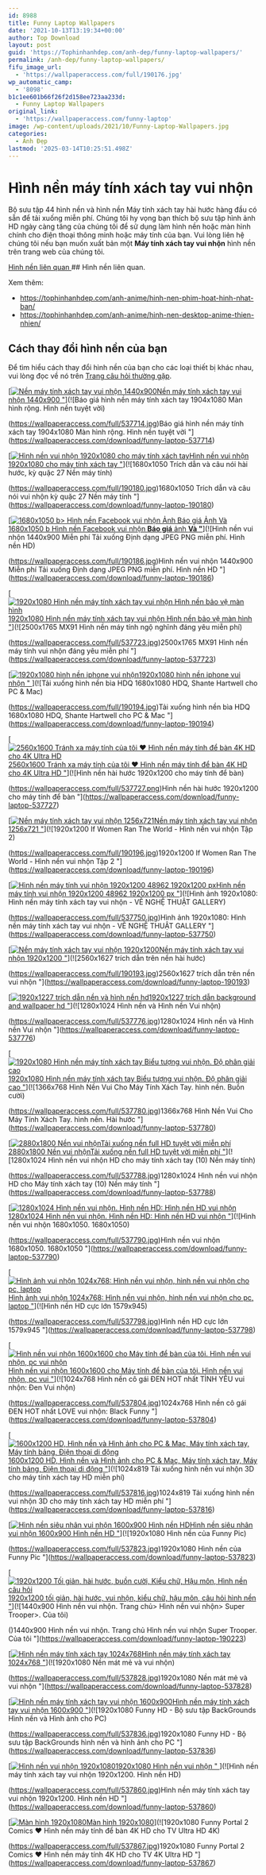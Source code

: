 ```yaml
---
id: 8988
title: Funny Laptop Wallpapers
date: '2021-10-13T13:19:34+00:00'
author: Top Download
layout: post
guid: 'https://Tophinhanhdep.com/anh-dep/funny-laptop-wallpapers/'
permalink: /anh-dep/funny-laptop-wallpapers/
fifu_image_url:
  - 'https://wallpaperaccess.com/full/190176.jpg'
wp_automatic_camp:
  - '8098'
b1c1ee601b66f26f2d158ee723aa233d:
  - Funny Laptop Wallpapers
original_link:
  - 'https://wallpaperaccess.com/funny-laptop'
image: /wp-content/uploads/2021/10/Funny-Laptop-Wallpapers.jpg
categories:
  - Ảnh Đẹp
lastmod: '2025-03-14T10:25:51.498Z'
---
```

# Hình nền máy tính xách tay vui nhộn

Bộ sưu tập 44 hình nền và hình nền Máy tính xách tay hài hước hàng đầu có sẵn để tải xuống miễn phí. Chúng tôi hy vọng bạn thích bộ sưu tập hình ảnh HD ngày càng tăng của chúng tôi để sử dụng làm hình nền hoặc màn hình chính cho điện thoại thông minh hoặc máy tính của bạn. Vui lòng liên hệ chúng tôi nếu bạn muốn xuất bản một **Máy tính xách tay vui nhộn** hình nền trên trang web của chúng tôi.

[Hình nền liên quan ](#related) ## Hình nền liên quan.

   
 Xem thêm:

   
- <https://tophinhanhdep.com/anh-anime/hinh-nen-phim-hoat-hinh-nhat-ban/>
- <https://tophinhanhdep.com/anh-anime/hinh-nen-desktop-anime-thien-nhien/>

## Cách thay đổi hình nền của bạn

Để tìm hiểu cách thay đổi hình nền của bạn cho các loại thiết bị khác nhau, vui lòng đọc về nó trên [Trang câu hỏi thường gặp](https://tophinhanhdep.com/faq/).

  
[[![Nền máy tính xách tay vui nhộn 1440x900](https://wallpaperaccess.com/full/190176.jpg)Nền máy tính xách tay vui nhộn 1440x900 "](https://wallpaperaccess.com/download/funny-laptop-190176)](![Báo giá hình nền máy tính xách tay 1904x1080 Màn hình rộng.  Hình nền tuyệt vời)

(https://wallpaperaccess.com/full/537714.jpg)Báo giá hình nền máy tính xách tay 1904x1080 Màn hình rộng. Hình nền tuyệt vời "](https://wallpaperaccess.com/download/funny-laptop-537714)

[[![Hình nền vui nhộn 1920x1080 cho máy tính xách tay](https://wallpaperaccess.com/full/179544.jpg)Hình nền vui nhộn 1920x1080 cho máy tính xách tay "](https://wallpaperaccess.com/download/funny-laptop-179544)](![1680x1050 Trích dẫn và câu nói hài hước, kỳ quặc 27 Nền máy tính)

(https://wallpaperaccess.com/full/190180.jpg)1680x1050 Trích dẫn và câu nói vui nhộn kỳ quặc 27 Nền máy tính "](https://wallpaperaccess.com/download/funny-laptop-190180)

[[![1680x1050 b> Hình nền Facebook vui nhộn </b> Ảnh <b> Báo giá </b> Ảnh <b> Và]()1680x1050 b Hình nền Facebook vui nhộn **Báo giá** ảnh **Và "**](https://wallpaperaccess.com/download/funny-laptop-179559)](![Hình nền vui nhộn 1440x900 Miễn phí Tải xuống Định dạng JPEG PNG miễn phí.  Hình nền HD)

(https://wallpaperaccess.com/full/190186.jpg)Hình nền vui nhộn 1440x900 Miễn phí Tải xuống Định dạng JPEG PNG miễn phí. Hình nền HD "](https://wallpaperaccess.com/download/funny-laptop-190186)

[[![1920x1080 Hình nền máy tính xách tay vui nhộn Hình nền bảo vệ màn hình](https://wallpaperaccess.com/full/537721.jpg)1920x1080 Hình nền máy tính xách tay vui nhộn Hình nền bảo vệ màn hình "](https://wallpaperaccess.com/download/funny-laptop-537721)](![2500x1765 MX91 Hình nền máy tính ngộ nghĩnh đáng yêu miễn phí)

(https://wallpaperaccess.com/full/537723.jpg)2500x1765 MX91 Hình nền máy tính vui nhộn đáng yêu miễn phí "](https://wallpaperaccess.com/download/funny-laptop-537723)

[[![1920x1080 hình nền iphone vui nhộn](https://wallpaperaccess.com/full/190198.jpg)1920x1080 hình nền iphone vui nhộn " ](https://wallpaperaccess.com/download/funny-laptop-190198)](![Tải xuống hình nền bìa HDQ 1680x1080 HDQ, Shante Hartwell cho PC & Mac)

(https://wallpaperaccess.com/full/190194.jpg)Tải xuống hình nền bìa HDQ 1680x1080 HDQ, Shante Hartwell cho PC &amp; Mac "](https://wallpaperaccess.com/download/funny-laptop-190194)

[[![2560x1600 Tránh xa máy tính của tôi ❤ Hình nền máy tính để bàn 4K HD cho 4K Ultra HD](https://wallpaperaccess.com/full/226010.jpg)2560x1600 Tránh xa máy tính của tôi ❤ Hình nền máy tính để bàn 4K HD cho 4K Ultra HD "](https://wallpaperaccess.com/download/funny-laptop-226010)](![Hình nền hài hước 1920x1200 cho máy tính để bàn)

(https://wallpaperaccess.com/full/537727.png)Hình nền hài hước 1920x1200 cho máy tính để bàn "](https://wallpaperaccess.com/download/funny-laptop-537727)

[[![Nền máy tính xách tay vui nhộn 1256x721](https://wallpaperaccess.com/full/537741.jpg)Nền máy tính xách tay vui nhộn 1256x721 "](https://wallpaperaccess.com/download/funny-laptop-537741)](![1920x1200 If Women Ran The World - Hình nền vui nhộn Tập 2)

(https://wallpaperaccess.com/full/190196.jpg)1920x1200 If Women Ran The World - Hình nền vui nhộn Tập 2 "](https://wallpaperaccess.com/download/funny-laptop-190196)

[[![Hình nền máy tính vui nhộn 1920x1200 48962 1920x1200 px](https://wallpaperaccess.com/full/16376.gif)Hình nền máy tính vui nhộn 1920x1200 48962 1920x1200 px "](https://wallpaperaccess.com/download/funny-laptop-16376)](![Hình ảnh 1920x1080: Hình nền máy tính xách tay vui nhộn - VẼ NGHỆ THUẬT GALLERY)

(https://wallpaperaccess.com/full/537750.jpg)Hình ảnh 1920x1080: Hình nền máy tính xách tay vui nhộn - VẼ NGHỆ THUẬT GALLERY "](https://wallpaperaccess.com/download/funny-laptop-537750)

[[![Nền máy tính xách tay vui nhộn 1920x1200](https://wallpaperaccess.com/full/537772.jpg)Nền máy tính xách tay vui nhộn 1920x1200 "](https://wallpaperaccess.com/download/funny-laptop-537772)](![2560x1627 trích dẫn trên nền hài hước)

(https://wallpaperaccess.com/full/190193.jpg)2560x1627 trích dẫn trên nền vui nhộn "](https://wallpaperaccess.com/download/funny-laptop-190193)

[[![1920x1227 trích dẫn nền và hình nền hd](https://wallpaperaccess.com/full/190216.jpg)1920x1227 trích dẫn background and wallpaper hd "](https://wallpaperaccess.com/download/funny-laptop-190216)](![1280x1024 Hình nền và Hình nền Vui nhộn)

(https://wallpaperaccess.com/full/537776.jpg)1280x1024 Hình nền và Hình nền Vui nhộn "](https://wallpaperaccess.com/download/funny-laptop-537776)

[[![1920x1080 Hình nền máy tính xách tay Biểu tượng vui nhộn.  Độ phân giải cao](https://wallpaperaccess.com/full/190246.jpg)1920x1080 Hình nền máy tính xách tay Biểu tượng vui nhộn. Độ phân giải cao "](https://wallpaperaccess.com/download/funny-laptop-190246)](![1366x768 Hình Nền Vui Cho Máy Tính Xách Tay.  hình nền.  Buồn cười)

(https://wallpaperaccess.com/full/537780.jpg)1366x768 Hình Nền Vui Cho Máy Tính Xách Tay. hình nền. Hài hước "](https://wallpaperaccess.com/download/funny-laptop-537780)

[[![2880x1800 Nền vui nhộnTải xuống nền full HD tuyệt vời miễn phí](https://wallpaperaccess.com/full/537781.jpg)2880x1800 Nền vui nhộnTải xuống nền full HD tuyệt vời miễn phí "](https://wallpaperaccess.com/download/funny-laptop-537781)](![1280x1024 Hình nền vui nhộn HD cho máy tính xách tay (10) Nền máy tính)

(https://wallpaperaccess.com/full/537788.jpg)1280x1024 Hình nền vui nhộn HD cho Máy tính xách tay (10) Nền máy tính "](https://wallpaperaccess.com/download/funny-laptop-537788)

[[![1280x1024 Hình nền vui nhộn.  Hình nền HD: Hình nền HD vui nhộn](https://wallpaperaccess.com/full/537789.jpg)1280x1024 Hình nền vui nhộn. Hình nền HD: Hình nền HD vui nhộn "](https://wallpaperaccess.com/download/funny-laptop-537789)](![Hình nền vui nhộn 1680x1050.  1680x1050)

(https://wallpaperaccess.com/full/537790.jpg)Hình nền vui nhộn 1680x1050. 1680x1050 "](https://wallpaperaccess.com/download/funny-laptop-537790)

[[![Hình ảnh vui nhộn 1024x768: Hình nền vui nhộn, hình nền vui nhộn cho pc, laptop](https://wallpaperaccess.com/full/179610.jpg)Hình ảnh vui nhộn 1024x768: Hình nền vui nhộn, hình nền vui nhộn cho pc, laptop "](https://wallpaperaccess.com/download/funny-laptop-179610)](![Hình nền HD cực lớn 1579x945)

(https://wallpaperaccess.com/full/537798.jpg)Hình nền HD cực lớn 1579x945 "](https://wallpaperaccess.com/download/funny-laptop-537798)

[[![Hình nền vui nhộn 1600x1600 cho Máy tính để bàn của tôi.  Hình nền vui nhộn, pc vui nhộn](https://wallpaperaccess.com/full/537803.jpg)Hình nền vui nhộn 1600x1600 cho Máy tính để bàn của tôi. Hình nền vui nhộn, pc vui "](https://wallpaperaccess.com/download/funny-laptop-537803)](![1024x768 Hình nền cô gái ĐEN HOT nhất TÌNH YÊU vui nhộn: Đen Vui nhộn)

(https://wallpaperaccess.com/full/537804.jpg)1024x768 Hình nền cô gái ĐEN HOT nhất LOVE vui nhộn: Black Funny "](https://wallpaperaccess.com/download/funny-laptop-537804)

[[![1600x1200 HD, Hình nền và Hình ảnh cho PC & Mac, Máy tính xách tay, Máy tính bảng, Điện thoại di động](https://wallpaperaccess.com/full/537805.jpg)1600x1200 HD, Hình nền và Hình ảnh cho PC &amp; Mac, Máy tính xách tay, Máy tính bảng, Điện thoại di động "](https://wallpaperaccess.com/download/funny-laptop-537805)](![1024x819 Tải xuống hình nền vui nhộn 3D cho máy tính xách tay HD miễn phí)

(https://wallpaperaccess.com/full/537816.jpg)1024x819 Tải xuống hình nền vui nhộn 3D cho máy tính xách tay HD miễn phí "](https://wallpaperaccess.com/download/funny-laptop-537816)

[[![Hình nền siêu nhân vui nhộn 1600x900 Hình nền HD](https://wallpaperaccess.com/full/537822.jpg)Hình nền siêu nhân vui nhộn 1600x900 Hình nền HD "](https://wallpaperaccess.com/download/funny-laptop-537822)](![1920x1080 Hình nền của Funny Pic)

(https://wallpaperaccess.com/full/537823.jpg)1920x1080 Hình nền của Funny Pic "](https://wallpaperaccess.com/download/funny-laptop-537823)

[[![1920x1200 Tối giản, hài hước, buồn cười, Kiểu chữ, Hậu môn, Hình nền câu hỏi](https://wallpaperaccess.com/full/308244.jpg)1920x1200 tối giản, hài hước, vui nhộn, kiểu chữ, hậu môn, câu hỏi hình nền "](https://wallpaperaccess.com/download/funny-laptop-308244)](![1440x900 Hình nền vui nhộn.  Trang chủ> Hình nền vui nhộn> Super Trooper>.  Của tôi)

()1440x900 Hình nền vui nhộn. Trang chủ Hình nền vui nhộn Super Trooper. Của tôi "](https://wallpaperaccess.com/download/funny-laptop-190223)

[[![Hình nền máy tính xách tay 1024x768](https://wallpaperaccess.com/full/537826.jpg)Hình nền máy tính xách tay 1024x768 "](https://wallpaperaccess.com/download/funny-laptop-537826)](![1920x1080 Nền mát mẻ và vui nhộn)

(https://wallpaperaccess.com/full/537828.jpg)1920x1080 Nền mát mẻ và vui nhộn "](https://wallpaperaccess.com/download/funny-laptop-537828)

[[![Hình nền máy tính xách tay vui nhộn 1600x900](https://wallpaperaccess.com/full/179644.jpg)Hình nền máy tính xách tay vui nhộn 1600x900 "](https://wallpaperaccess.com/download/funny-laptop-179644)](![1920x1080 Funny HD - Bộ sưu tập BackGrounds Hình nền và Hình ảnh cho PC)

(https://wallpaperaccess.com/full/537836.jpg)1920x1080 Funny HD - Bộ sưu tập BackGrounds hình nền và hình ảnh cho PC "](https://wallpaperaccess.com/download/funny-laptop-537836)

[[![Hình nền vui nhộn 1920x1080](https://wallpaperaccess.com/full/537855.jpg)1920x1080 Hình nền vui nhộn " ](https://wallpaperaccess.com/download/funny-laptop-537855)](![Hình nền máy tính xách tay vui nhộn 1920x1200.  Hình nền HD)

(https://wallpaperaccess.com/full/537860.jpg)Hình nền máy tính xách tay vui nhộn 1920x1200. Hình nền HD "](https://wallpaperaccess.com/download/funny-laptop-537860)

[[![Màn hình 1920x1080](https://wallpaperaccess.com/full/537863.jpg)Màn hình 1920x1080](https://wallpaperaccess.com/download/funny-laptop-537863)](![1920x1080 Funny Portal 2 Comics ❤ Hình nền máy tính để bàn 4K HD cho TV Ultra HD 4K)

(https://wallpaperaccess.com/full/537867.jpg)1920x1080 Funny Portal 2 Comics ❤ Hình nền máy tính 4K HD cho TV 4K Ultra HD "](https://wallpaperaccess.com/download/funny-laptop-537867)
